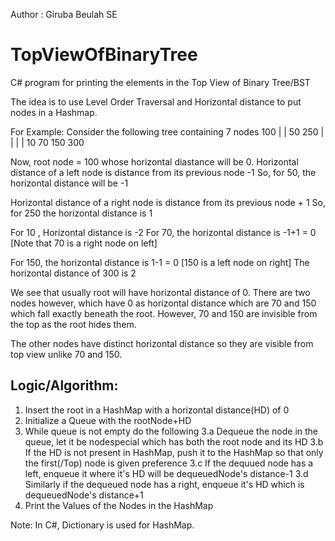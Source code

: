 
Author : Giruba Beulah SE
# TopViewOfBinaryTree
C# program for printing the elements in the Top View of Binary Tree/BST

The idea is to use Level Order Traversal and Horizontal distance to put nodes in a Hashmap.

For Example: Consider the following tree containing 7 nodes
        100
      |     |
    50      250
  |   |    |    |
  10  70   150  300  
  
  
  Now, root node = 100 whose horizontal diastance will be 0.
  Horizontal distance of a left node is distance from its previous node -1
  So, for 50, the horizontal distance will be -1
  
  Horizontal distance of a right node is distance from its previous node + 1
  So, for 250 the horizontal distance is 1
  
  For 10 , Horizontal distance is -2  For 70, the horizontal distance is -1+1 = 0 [Note that 70 is a right node on left]
  
  For 150, the horizontal distance is 1-1 = 0 [150 is a left node on right]
  The horizontal distance of 300 is 2
  
  We see that usually root will have horizontal distance of 0.
  There are two nodes however, which have 0 as horizontal distance which are 70 and 150 which fall exactly beneath the root.
  However, 70 and 150 are invisible from the top as the root hides them.
  
  The other nodes have distinct horizontal distance so they are visible from top view unlike 70 and 150.
  
  
  Logic/Algorithm:
  ----------------
  1. Insert the root in a HashMap with a horizontal distance(HD) of 0
  2. Initialize a Queue with the rootNode+HD
  3. While queue is not empty do the following
      3.a  Dequeue the node in the queue, let it be nodespecial which has both the root node and its HD
      3.b  If the HD is not present in HashMap, push it to the HashMap so that only the first(/Top) node is given preference 
      3.c If the dequued node has a left, enqueue it where it's HD will be dequeuedNode's distance-1
      3.d Similarly if the dequeued node has a right, enqueue it's HD which is dequeuedNode's distance+1
 4. Print the Values of the Nodes in the HashMap
 
 Note: In C#, Dictionary is used for HashMap.
  
  
  
  

